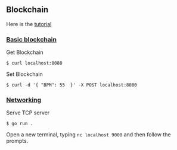 ## Blockchain

Here is the [tutorial](https://mycoralhealth.medium.com/code-your-own-blockchain-in-less-than-200-lines-of-go-e296282bcffc)


### [Basic blockchain](https://github.com/ShiverZheng/blockchain)

Get Blockchain
```shell
$ curl localhost:8080
```

Set Blockchain
```shell
$ curl -d '{ "BPM": 55  }' -X POST localhost:8080
```

### [Networking](https://github.com/ShiverZheng/blockchain/tree/networking)

Serve TCP server

```shell
$ go run .
```

Open a new terminal, typing `nc localhost 9000` and then follow the prompts.